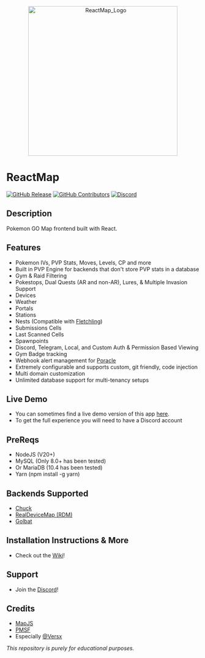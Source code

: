 <p align="center">
  <img width="390" alt="ReactMap_Logo" src="https://user-images.githubusercontent.com/58572875/167069223-745a139d-f485-45e3-a25c-93ec4d09779c.png">
</p>

# ReactMap 

[![GitHub Release](https://img.shields.io/github/release/WatWowMap/ReactMap.svg)](https://github.com/WatWowMap/ReactMap/releases/)
[![GitHub Contributors](https://img.shields.io/github/contributors/WatWowMap/ReactMap.svg)](https://github.com/WatWowMap/ReactMap/graphs/contributors/)
[![Discord](https://img.shields.io/discord/907337201044582452.svg?label=&logo=discord&logoColor=ffffff&color=7389D8&labelColor=6A7EC2)](https://discord.gg/EYYsKPVawn)

## Description

Pokemon GO Map frontend built with React.

## Features

- Pokemon IVs, PVP Stats, Moves, Levels, CP and more
- Built in PVP Engine for backends that don't store PVP stats in a database
- Gym & Raid Filtering
- Pokestops, Dual Quests (AR and non-AR), Lures, & Multiple Invasion Support
- Devices
- Weather
- Portals
- Stations
- Nests (Compatible with [Fletchling](https://github.com/UnownHash/Fletchling))
- Submissions Cells
- Last Scanned Cells
- Spawnpoints
- Discord, Telegram, Local, and Custom Auth & Permission Based Viewing
- Gym Badge tracking
- Webhook alert management for [Poracle](https://github.com/KartulUdus/PoracleJS)
- Extremely configurable and supports custom, git friendly, code injection
- Multi domain customization
- Unlimited database support for multi-tenancy setups

## Live Demo

- You can sometimes find a live demo version of this app [here](https://www.reactmap.dev/).
- To get the full experience you will need to have a Discord account

## PreReqs

- NodeJS (V20+)
- MySQL (Only 8.0+ has been tested)
- Or MariaDB (10.4 has been tested)
- Yarn (npm install -g yarn)

## Backends Supported

- [Chuck](https://github.com/WatWowMap/Chuck)
- [RealDeviceMap (RDM)](https://github.com/realdevicemap/realdevicemap)
- [Golbat](https://github.com/UnownHash/Golbat)

## Installation Instructions & More

- Check out the [Wiki](https://github.com/WatWowMap/ReactMap/wiki)!

## Support

- Join the [Discord](https://discord.gg/EYYsKPVawn)!

## Credits

- [MapJS](https://github.com/WatWowMap/MapJS)
- [PMSF](https://github.com/pmsf/pmsf)
- Especially [@Versx](https://github.com/versx)

_This repository is purely for educational purposes._
